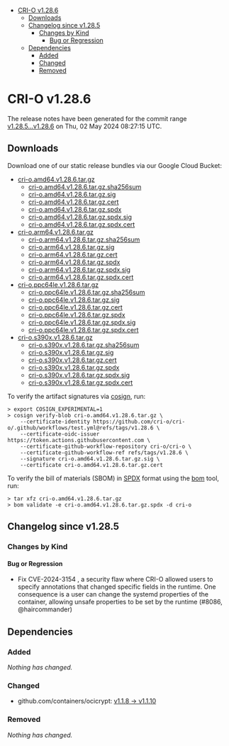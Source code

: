- [CRI-O v1.28.6](#cri-o-v1286)
  - [Downloads](#downloads)
  - [Changelog since v1.28.5](#changelog-since-v1285)
    - [Changes by Kind](#changes-by-kind)
      - [Bug or Regression](#bug-or-regression)
  - [Dependencies](#dependencies)
    - [Added](#added)
    - [Changed](#changed)
    - [Removed](#removed)

# CRI-O v1.28.6

The release notes have been generated for the commit range
[v1.28.5...v1.28.6](https://github.com/cri-o/cri-o/compare/v1.28.5...v1.28.6) on Thu, 02 May 2024 08:27:15 UTC.

## Downloads

Download one of our static release bundles via our Google Cloud Bucket:

- [cri-o.amd64.v1.28.6.tar.gz](https://storage.googleapis.com/cri-o/artifacts/cri-o.amd64.v1.28.6.tar.gz)
  - [cri-o.amd64.v1.28.6.tar.gz.sha256sum](https://storage.googleapis.com/cri-o/artifacts/cri-o.amd64.v1.28.6.tar.gz.sha256sum)
  - [cri-o.amd64.v1.28.6.tar.gz.sig](https://storage.googleapis.com/cri-o/artifacts/cri-o.amd64.v1.28.6.tar.gz.sig)
  - [cri-o.amd64.v1.28.6.tar.gz.cert](https://storage.googleapis.com/cri-o/artifacts/cri-o.amd64.v1.28.6.tar.gz.cert)
  - [cri-o.amd64.v1.28.6.tar.gz.spdx](https://storage.googleapis.com/cri-o/artifacts/cri-o.amd64.v1.28.6.tar.gz.spdx)
  - [cri-o.amd64.v1.28.6.tar.gz.spdx.sig](https://storage.googleapis.com/cri-o/artifacts/cri-o.amd64.v1.28.6.tar.gz.spdx.sig)
  - [cri-o.amd64.v1.28.6.tar.gz.spdx.cert](https://storage.googleapis.com/cri-o/artifacts/cri-o.amd64.v1.28.6.tar.gz.spdx.cert)
- [cri-o.arm64.v1.28.6.tar.gz](https://storage.googleapis.com/cri-o/artifacts/cri-o.arm64.v1.28.6.tar.gz)
  - [cri-o.arm64.v1.28.6.tar.gz.sha256sum](https://storage.googleapis.com/cri-o/artifacts/cri-o.arm64.v1.28.6.tar.gz.sha256sum)
  - [cri-o.arm64.v1.28.6.tar.gz.sig](https://storage.googleapis.com/cri-o/artifacts/cri-o.arm64.v1.28.6.tar.gz.sig)
  - [cri-o.arm64.v1.28.6.tar.gz.cert](https://storage.googleapis.com/cri-o/artifacts/cri-o.arm64.v1.28.6.tar.gz.cert)
  - [cri-o.arm64.v1.28.6.tar.gz.spdx](https://storage.googleapis.com/cri-o/artifacts/cri-o.arm64.v1.28.6.tar.gz.spdx)
  - [cri-o.arm64.v1.28.6.tar.gz.spdx.sig](https://storage.googleapis.com/cri-o/artifacts/cri-o.arm64.v1.28.6.tar.gz.spdx.sig)
  - [cri-o.arm64.v1.28.6.tar.gz.spdx.cert](https://storage.googleapis.com/cri-o/artifacts/cri-o.arm64.v1.28.6.tar.gz.spdx.cert)
- [cri-o.ppc64le.v1.28.6.tar.gz](https://storage.googleapis.com/cri-o/artifacts/cri-o.ppc64le.v1.28.6.tar.gz)
  - [cri-o.ppc64le.v1.28.6.tar.gz.sha256sum](https://storage.googleapis.com/cri-o/artifacts/cri-o.ppc64le.v1.28.6.tar.gz.sha256sum)
  - [cri-o.ppc64le.v1.28.6.tar.gz.sig](https://storage.googleapis.com/cri-o/artifacts/cri-o.ppc64le.v1.28.6.tar.gz.sig)
  - [cri-o.ppc64le.v1.28.6.tar.gz.cert](https://storage.googleapis.com/cri-o/artifacts/cri-o.ppc64le.v1.28.6.tar.gz.cert)
  - [cri-o.ppc64le.v1.28.6.tar.gz.spdx](https://storage.googleapis.com/cri-o/artifacts/cri-o.ppc64le.v1.28.6.tar.gz.spdx)
  - [cri-o.ppc64le.v1.28.6.tar.gz.spdx.sig](https://storage.googleapis.com/cri-o/artifacts/cri-o.ppc64le.v1.28.6.tar.gz.spdx.sig)
  - [cri-o.ppc64le.v1.28.6.tar.gz.spdx.cert](https://storage.googleapis.com/cri-o/artifacts/cri-o.ppc64le.v1.28.6.tar.gz.spdx.cert)
- [cri-o.s390x.v1.28.6.tar.gz](https://storage.googleapis.com/cri-o/artifacts/cri-o.s390x.v1.28.6.tar.gz)
  - [cri-o.s390x.v1.28.6.tar.gz.sha256sum](https://storage.googleapis.com/cri-o/artifacts/cri-o.s390x.v1.28.6.tar.gz.sha256sum)
  - [cri-o.s390x.v1.28.6.tar.gz.sig](https://storage.googleapis.com/cri-o/artifacts/cri-o.s390x.v1.28.6.tar.gz.sig)
  - [cri-o.s390x.v1.28.6.tar.gz.cert](https://storage.googleapis.com/cri-o/artifacts/cri-o.s390x.v1.28.6.tar.gz.cert)
  - [cri-o.s390x.v1.28.6.tar.gz.spdx](https://storage.googleapis.com/cri-o/artifacts/cri-o.s390x.v1.28.6.tar.gz.spdx)
  - [cri-o.s390x.v1.28.6.tar.gz.spdx.sig](https://storage.googleapis.com/cri-o/artifacts/cri-o.s390x.v1.28.6.tar.gz.spdx.sig)
  - [cri-o.s390x.v1.28.6.tar.gz.spdx.cert](https://storage.googleapis.com/cri-o/artifacts/cri-o.s390x.v1.28.6.tar.gz.spdx.cert)

To verify the artifact signatures via [cosign](https://github.com/sigstore/cosign), run:

```console
> export COSIGN_EXPERIMENTAL=1
> cosign verify-blob cri-o.amd64.v1.28.6.tar.gz \
    --certificate-identity https://github.com/cri-o/cri-o/.github/workflows/test.yml@refs/tags/v1.28.6 \
    --certificate-oidc-issuer https://token.actions.githubusercontent.com \
    --certificate-github-workflow-repository cri-o/cri-o \
    --certificate-github-workflow-ref refs/tags/v1.28.6 \
    --signature cri-o.amd64.v1.28.6.tar.gz.sig \
    --certificate cri-o.amd64.v1.28.6.tar.gz.cert
```

To verify the bill of materials (SBOM) in [SPDX](https://spdx.org) format using the [bom](https://sigs.k8s.io/bom) tool, run:

```console
> tar xfz cri-o.amd64.v1.28.6.tar.gz
> bom validate -e cri-o.amd64.v1.28.6.tar.gz.spdx -d cri-o
```

## Changelog since v1.28.5

### Changes by Kind

#### Bug or Regression
 - Fix CVE-2024-3154 , a security flaw where CRI-O allowed users to specify annotations that changed specific fields in the runtime. One consequence is a user can change the systemd properties of the container, allowing unsafe properties to be set by the runtime (#8086, @haircommander)

## Dependencies

### Added
_Nothing has changed._

### Changed
- github.com/containers/ocicrypt: [v1.1.8 → v1.1.10](https://github.com/containers/ocicrypt/compare/v1.1.8...v1.1.10)

### Removed
_Nothing has changed._
